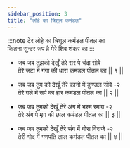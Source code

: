 ```yaml
---
sidebar_position: 3
title: "लोहे का त्रिशूल कमंडल"
---
```


:::note टेर
लोहे का त्रिशूल कमंडल पीतल का <br/>
कितना सुन्दर रूप है मेरे शिव शंकर का
:::

- जब जब तुझको देखूँ तेरे सर पे चंदा सोवे <br/>
  तेरे जटा में गंगा की धारा कमंडल पीतल का || १ ||

- जब जब तुम को देखूँ तेरे कानो में कुण्डल सोवे -२ <br/>
  तेरे गले में सर्प का हार कमंडल पीतल का || २ ||

- जब जब तुमको देखूँ तेरे अंग में भस्म रमाय -२ <br/>
  तेरे अंग पे मृग की छाल कमंडल पीतल का || ३ ||

- जब जब तुमको देखूँ तेरे संग में गोरा विराजे -२ <br/>
  तेरी गोद में गणपति लाल कमंडल पीतल का || ४ ||
